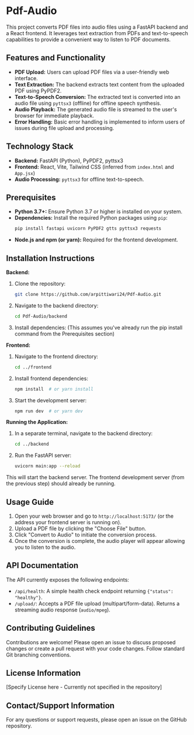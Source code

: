 # Pdf-Audio

This project converts PDF files into audio files using a FastAPI backend and a React frontend.  It leverages text extraction from PDFs and text-to-speech capabilities to provide a convenient way to listen to PDF documents.

## Features and Functionality

* **PDF Upload:** Users can upload PDF files via a user-friendly web interface.
* **Text Extraction:** The backend extracts text content from the uploaded PDF using PyPDF2.
* **Text-to-Speech Conversion:**  The extracted text is converted into an audio file using `pyttsx3` (offline) for offline speech synthesis.
* **Audio Playback:** The generated audio file is streamed to the user's browser for immediate playback.
* **Error Handling:** Basic error handling is implemented to inform users of issues during file upload and processing.


## Technology Stack

* **Backend:** FastAPI (Python), PyPDF2, pyttsx3
* **Frontend:** React, Vite, Tailwind CSS (inferred from `index.html` and `App.jsx`)
* **Audio Processing:** `pyttsx3` for offline text-to-speech.

## Prerequisites

* **Python 3.7+:** Ensure Python 3.7 or higher is installed on your system.
* **Dependencies:**  Install the required Python packages using `pip`:
  ```bash
  pip install fastapi uvicorn PyPDF2 gtts pyttsx3 requests
  ```
* **Node.js and npm (or yarn):** Required for the frontend development.

## Installation Instructions

**Backend:**

1. Clone the repository:
   ```bash
   git clone https://github.com/arpittiwari24/Pdf-Audio.git
   ```
2. Navigate to the backend directory:
   ```bash
   cd Pdf-Audio/backend
   ```
3. Install dependencies:  (This assumes you've already run the pip install command from the Prerequisites section)

**Frontend:**

1. Navigate to the frontend directory:
   ```bash
   cd ../frontend
   ```
2. Install frontend dependencies:
   ```bash
   npm install  # or yarn install
   ```
3. Start the development server:
   ```bash
   npm run dev  # or yarn dev
   ```

**Running the Application:**

1. In a separate terminal, navigate to the backend directory:
   ```bash
   cd ../backend
   ```
2. Run the FastAPI server:
   ```bash
   uvicorn main:app --reload
   ```

This will start the backend server. The frontend development server (from the previous step) should already be running.


## Usage Guide

1. Open your web browser and go to `http://localhost:5173/` (or the address your frontend server is running on).
2. Upload a PDF file by clicking the "Choose File" button.
3. Click "Convert to Audio" to initiate the conversion process.
4. Once the conversion is complete, the audio player will appear allowing you to listen to the audio.


## API Documentation

The API currently exposes the following endpoints:

* `/api/health`:  A simple health check endpoint returning `{"status": "healthy"}`.
* `/upload/`: Accepts a PDF file upload (multipart/form-data). Returns a streaming audio response (`audio/mpeg`).

## Contributing Guidelines

Contributions are welcome! Please open an issue to discuss proposed changes or create a pull request with your code changes.  Follow standard Git branching conventions.

## License Information

[Specify License here - Currently not specified in the repository]


## Contact/Support Information

For any questions or support requests, please open an issue on the GitHub repository.
